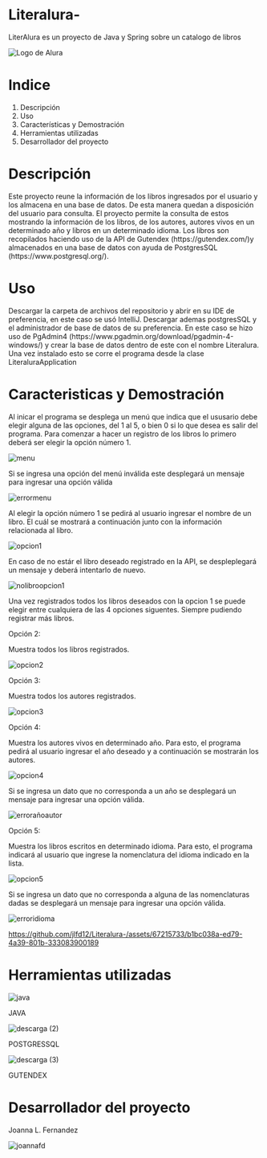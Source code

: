 # Literalura-
LiterAlura es un proyecto de Java y Spring sobre un catalogo de libros

![Logo de Alura](https://github.com/jlfd12/Conversor-de-Monedas/assets/67215733/9781ec64-0aac-4605-a1ea-947a25c926fc)


<h1 font-weight="bold">Indice</h1>
<ol>
  <li>Descripción</li>
  <li>Uso</li>
  <li>Características y Demostración</li>
  <li>Herramientas utilizadas</li>
  <li>Desarrollador del proyecto</li>
</ol>

<h1 font-weight="bold">Descripción</h1>
<p>Este proyecto reune la información de los libros ingresados por el usuario y los almacena en una base de datos. De esta manera quedan a disposición del usuario para consulta.
El proyecto permite la consulta de estos mostrando la información de los libros, de los autores, autores vivos en un determinado año y libros en un determinado idioma. Los libros son recopilados haciendo uso de la API de Gutendex (https://gutendex.com/)y almacenados en una base de datos con ayuda de PostgresSQL (https://www.postgresql.org/).
</p>

<h1>Uso</h1>

<p>Descargar la carpeta de archivos del repositorio y abrir en su IDE de preferencia, en este caso se usó IntelliJ. Descargar ademas postgresSQL y el administrador de base de datos de su preferencia. En este caso se hizo uso de PgAdmin4 (https://www.pgadmin.org/download/pgadmin-4-windows/) y crear la base de datos dentro de este con el nombre Literalura. Una vez instalado esto se corre el programa desde la clase LiteraluraApplication</p>

<h1>Caracteristicas y Demostración</h1>

<p>Al inicar el programa se desplega un menú que indica que el ususario debe elegir alguna de las opciones, del 1 al 5, o bien 0 si lo que desea es salir del programa. 
  Para comenzar a hacer un registro de los libros lo primero deberá ser elegir la opción número 1.</p>

![menu](https://github.com/jlfd12/Literalura-/assets/67215733/fc8d050d-521b-405c-9277-355a075d5345)

<p>Si se ingresa una opción del menú inválida este desplegará un mensaje para ingresar una opción válida</p>

![errormenu](https://github.com/jlfd12/Literalura-/assets/67215733/bab910b2-b23b-4fb6-bf86-593d758ddf70)

<p>Al elegir la opción número 1 se pedirá al usuario ingresar el nombre de un libro. El cuál se mostrará a continuación junto con la información relacionada al libro.</p>

![opcion1](https://github.com/jlfd12/Literalura-/assets/67215733/417f3c65-ac76-4d92-beea-82f0a08a6464)

<p>En caso de no estár el libro deseado registrado en la API, se despleplegará un mensaje y deberá intentarlo de nuevo. </p>

![nolibroopcion1](https://github.com/jlfd12/Literalura-/assets/67215733/88c363a4-23d5-4dff-8976-f8a2d3dddbbe)

<p>Una vez registrados todos los libros deseados con la opcion 1 se puede elegir entre cualquiera de las 4 opciones siguentes. Siempre pudiendo registrar más libros.</p>
<p font-weight = "bold">Opción 2: </p>
<p>Muestra todos los libros registrados.</p>

![opcion2](https://github.com/jlfd12/Literalura-/assets/67215733/7f9fee99-ebdd-454f-830f-6b565df8d507)

<p font-weight="bold">Opción 3:</p>
<p>Muestra todos los autores registrados.</p>

![opcion3](https://github.com/jlfd12/Literalura-/assets/67215733/d550b3de-4c34-4fe5-b2a0-67e2b452f0b7)

<p font-weight="bold">Opción 4:</p>
<p>Muestra los autores vivos en determinado año. Para esto, el programa pedirá al usuario ingresar el año deseado y a continuación se mostrarán los autores.</p>

![opcion4](https://github.com/jlfd12/Literalura-/assets/67215733/a774d069-525f-4b8e-b50b-60e0c6444d83)

<p>Si se ingresa un dato que no corresponda a un año se desplegará un mensaje para ingresar una opción válida.</p>

![errorañoautor](https://github.com/jlfd12/Literalura-/assets/67215733/77bed4db-3b03-4d26-a44c-1f24cdf478d5)

<p font-weight="bold">Opción 5:</p>
<p>Muestra los libros escritos en determinado idioma. Para esto, el programa indicará al usuario que ingrese la nomenclatura del idioma indicado en la lista.</p>

![opcion5](https://github.com/jlfd12/Literalura-/assets/67215733/be5f161e-2e32-4a5b-95cd-71d0a9a98b16)

<p>Si se ingresa un dato que no corresponda a alguna de las nomenclaturas dadas se desplegará un mensaje para ingresar una opción válida.</p>

![erroridioma](https://github.com/jlfd12/Literalura-/assets/67215733/69818962-616d-49fd-9a11-6a68240a47fc)


https://github.com/jlfd12/Literalura-/assets/67215733/b1bc038a-ed79-4a39-801b-333083900189


<h1 font-weight="bold">Herramientas utilizadas</h1>

![java](https://github.com/jlfd12/Conversor-de-Monedas/assets/67215733/4437322b-70a5-4c58-8842-99f4284a8fab)

JAVA

![descarga (2)](https://github.com/jlfd12/Literalura-/assets/67215733/55fc15cc-725e-49b3-aff4-160ea4a91590)

POSTGRESSQL

![descarga (3)](https://github.com/jlfd12/Literalura-/assets/67215733/076bca87-ba1d-403d-a0a0-d184abba1a31)

GUTENDEX

<h1 font-weight="bold">Desarrollador del proyecto</h1>

Joanna L. Fernandez

![joannafd](https://github.com/jlfd12/Conversor-de-Monedas/assets/67215733/2d1de9ef-b76b-44a1-ac8c-2f60107de2f7)



